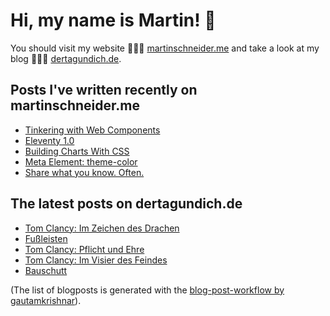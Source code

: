 # Hi, my name is Martin! 👋 
You should visit my website 👨🏼‍💻  [martinschneider.me](https://martinschneider.me) and take a look at my blog 🤷🏼‍♂️ [dertagundich.de](https://www.dertagundich.de).

## Posts I've written recently on martinschneider.me
<!-- MSME-POST-LIST:START -->
- [Tinkering with Web Components](https://martinschneider.me/articles/tinkering-with-web-components/)
- [Eleventy 1.0](https://martinschneider.me/articles/eleventy-1-0/)
- [Building Charts With CSS](https://martinschneider.me/articles/building-charts-with-css/)
- [Meta Element: theme-color](https://martinschneider.me/articles/meta-element-theme-color/)
- [Share what you know. Often.](https://martinschneider.me/articles/share-what-you-know-often/)
<!-- MSME-POST-LIST:END -->

## The latest posts on dertagundich.de
<!-- DTUI-POST-LIST:START -->
- [Tom Clancy: Im Zeichen des Drachen](https://www.dertagundich.de/2022/10/09/tom-clancy-im-zeichen-des-drachen/)
- [Fußleisten](https://www.dertagundich.de/2022/10/02/fussleisten/)
- [Tom Clancy: Pflicht und Ehre](https://www.dertagundich.de/2022/09/25/tom-clancy-pflicht-und-ehre/)
- [Tom Clancy: Im Visier des Feindes](https://www.dertagundich.de/2022/09/18/tom-clancy-im-visier-des-feindes/)
- [Bauschutt](https://www.dertagundich.de/2022/09/10/bauschutt/)
<!-- DTUI-POST-LIST:END -->

(The list of blogposts is generated with the [blog-post-workflow by gautamkrishnar](https://github.com/gautamkrishnar/blog-post-workflow)).
